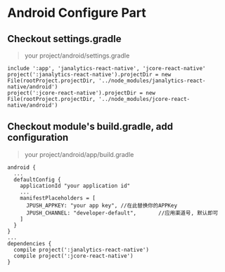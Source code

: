 # Android Configure Part

## Checkout settings.gradle

> your project/android/settings.gradle

```
include ':app', 'janalytics-react-native', 'jcore-react-native'
project(':janalytics-react-native').projectDir = new File(rootProject.projectDir, '../node_modules/janalytics-react-native/android')
project(':jcore-react-native').projectDir = new File(rootProject.projectDir, '../node_modules/jcore-react-native/android')
```

## Checkout module's build.gradle, add configuration

> your project/android/app/build.gradle

```
android {
  ...
  defaultConfig {
    applicationId "your application id"
    ...
    manifestPlaceholders = [
      JPUSH_APPKEY: "your app key",	//在此替换你的APPKey
      JPUSH_CHANNEL: "developer-default",		//应用渠道号, 默认即可
    ]
  }
}
...
dependencies {
  compile project(':janalytics-react-native')
  compile project(':jcore-react-native')
}
```

​




